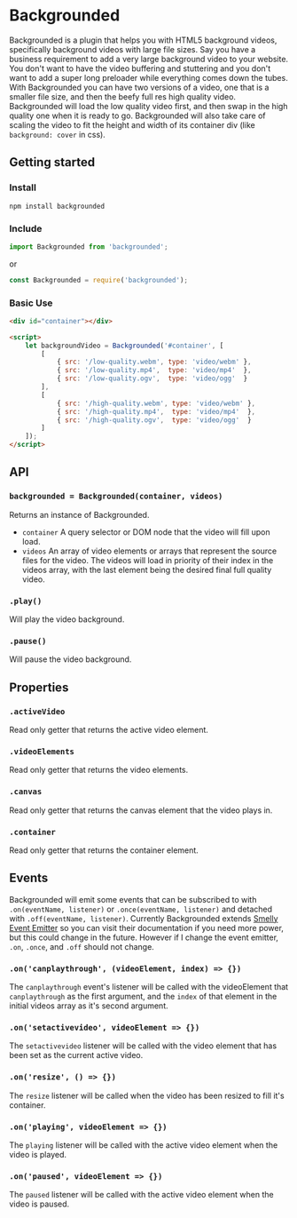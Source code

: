 # Backgrounded

Backgrounded is a plugin that helps you with HTML5 background videos, specifically background videos with large file sizes. Say you have a business requirement to add a very large background video to your website. You don't want to have the video buffering and stuttering and you don't want to add a super long preloader while everything comes down the tubes. With Backgrounded you can have two versions of a video, one that is a smaller file size, and then the beefy full res high quality video. Backgrounded will load the low quality video first, and then swap in the high quality one when it is ready to go. Backgrounded will also take care of scaling the video to fit the height and width of its container div (like `background: cover` in css).


## Getting started


### Install
`npm install backgrounded`


### Include

```JavaScript
import Backgrounded from 'backgrounded';
```
or
```JavaScript
const Backgrounded = require('backgrounded');
```


### Basic Use

```HTML
<div id="container"></div>

<script>
    let backgroundVideo = Backgrounded('#container', [
        [
            { src: '/low-quality.webm', type: 'video/webm' },
            { src: '/low-quality.mp4',  type: 'video/mp4'  },
            { src: '/low-quality.ogv',  type: 'video/ogg'  }
        ],
        [
            { src: '/high-quality.webm', type: 'video/webm' },
            { src: '/high-quality.mp4',  type: 'video/mp4'  },
            { src: '/high-quality.ogv',  type: 'video/ogg'  }
        ]
    ]);
</script>
```


## API

### `backgrounded = Backgrounded(container, videos)`
Returns an instance of Backgrounded.
- `container` A query selector or DOM node that the video will fill upon load.
- `videos`    An array of video elements or arrays that represent the source files for the video. The videos will load in priority of their index in the videos array, with the last element being the desired final full quality video.

### `.play()`
Will play the video background.

### `.pause()`
Will pause the video background.


## Properties

### `.activeVideo`
Read only getter that returns the active video element.

### `.videoElements`
Read only getter that returns the video elements.

### `.canvas`
Read only getter that returns the canvas element that the video plays in.

### `.container`
Read only getter that returns the container element.


## Events
Backgrounded will emit some events that can be subscribed to with `.on(eventName, listener)` or `.once(eventName, listener)` and detached with `.off(eventName, listener)`. Currently Backgrounded extends [Smelly Event Emitter](https://github.com/brandonjpierce/event-emitter) so you can visit their documentation if you need more power, but this could change in the future. However if I change the event emitter, `.on`, `.once`, and `.off` should not change.

### `.on('canplaythrough', (videoElement, index) => {})`
The `canplaythrough` event's listener will be called with the videoElement that `canplaythrough` as the first argument, and the `index` of that element in the initial videos array as it's second argument.

### `.on('setactivevideo', videoElement => {})`
The `setactivevideo` listener will be called with the video element that has been set as the current active video.

### `.on('resize', () => {})`
The `resize` listener will be called when the video has been resized to fill it's container.

### `.on('playing', videoElement => {})`
The `playing` listener will be called with the active video element when the video is played.

### `.on('paused', videoElement => {})`
The `paused` listener will be called with the active video element when the video is paused.
